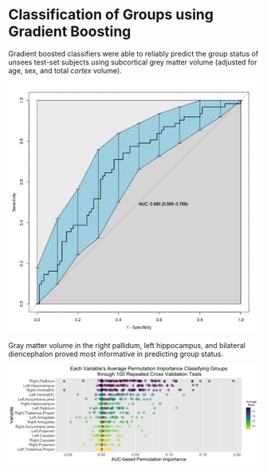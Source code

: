 # Classification of Groups using Gradient Boosting

Gradient boosted classifiers were able to reliably predict the group status of unsees test-set subjects using subcortical grey matter volume (adjusted for age, sex, and total *cortex* volume).

![](./FINAL-TESTPREDS_ROC-Curve.jpg)

Gray matter volume in the right pallidum, left hippocampus, and bilateral diencephalon proved most informative in predicting group status.

![](./GBM_varImpClassificationFINAL-2020-05-31.jpeg)
